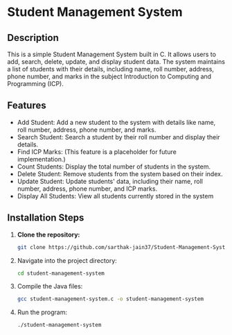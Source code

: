 # Student Management System

## Description

This is a simple Student Management System built in C. It allows users to add, search, delete, update, and display student data. The system maintains a list of students with their details, including name, roll number, address, phone number, and marks in the subject Introduction to Computing and Programming (ICP).
## Features

- Add Student: Add a new student to the system with details like name, roll number, address, phone number, and marks.
- Search Student: Search a student by their roll number and display their details.
- Find ICP Marks: (This feature is a placeholder for future implementation.)
- Count Students: Display the total number of students in the system.
- Delete Student: Remove students from the system based on their index.
- Update Student: Update students' data, including their name, roll number, address, phone number, and ICP marks.
- Display All Students: View all students currently stored in the system

## Installation Steps

1. **Clone the repository:**
   ```bash
   git clone https://github.com/sarthak-jain37/Student-Management-System.git

2. Navigate into the project directory:
   ```bash
   cd student-management-system

3. Compile the Java files:
   ```bash
   gcc student-management-system.c -o student-management-system
   
4. Run the program:
   ```bash
   ./student-management-system
  
